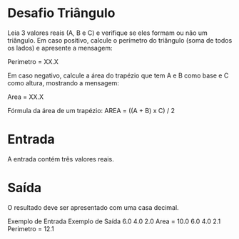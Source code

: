 # Desafio Triângulo

Leia 3 valores reais (A, B e C) e verifique se eles formam ou não um triângulo. Em caso positivo, calcule o perímetro do triângulo (soma de todos os lados) e apresente a mensagem:

Perimetro = XX.X

Em caso negativo, calcule a área do trapézio que tem A e B como base e C como altura, mostrando a mensagem:

Area = XX.X

Fórmula da área de um trapézio: AREA = ((A + B) x C) / 2

# Entrada
A entrada contém três valores reais.

# Saída
O resultado deve ser apresentado com uma casa decimal.

Exemplo de Entrada	  Exemplo de Saída
6.0 4.0 2.0           Area = 10.0
6.0 4.0 2.1           Perimetro = 12.1

